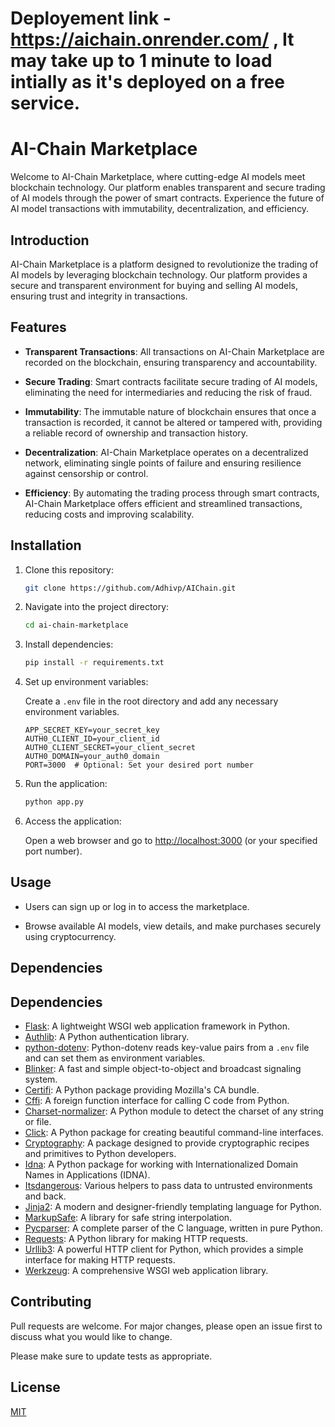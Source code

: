 # Deployement link - https://aichain.onrender.com/ , It may take up to 1 minute to load intially as it's deployed on a free service.
# AI-Chain Marketplace

Welcome to AI-Chain Marketplace, where cutting-edge AI models meet blockchain technology. Our platform enables transparent and secure trading of AI models through the power of smart contracts. Experience the future of AI model transactions with immutability, decentralization, and efficiency.

## Introduction

AI-Chain Marketplace is a platform designed to revolutionize the trading of AI models by leveraging blockchain technology. Our platform provides a secure and transparent environment for buying and selling AI models, ensuring trust and integrity in transactions.

## Features

- **Transparent Transactions**: All transactions on AI-Chain Marketplace are recorded on the blockchain, ensuring transparency and accountability.
  
- **Secure Trading**: Smart contracts facilitate secure trading of AI models, eliminating the need for intermediaries and reducing the risk of fraud.

- **Immutability**: The immutable nature of blockchain ensures that once a transaction is recorded, it cannot be altered or tampered with, providing a reliable record of ownership and transaction history.

- **Decentralization**: AI-Chain Marketplace operates on a decentralized network, eliminating single points of failure and ensuring resilience against censorship or control.

- **Efficiency**: By automating the trading process through smart contracts, AI-Chain Marketplace offers efficient and streamlined transactions, reducing costs and improving scalability.

## Installation

1. Clone this repository:

    ```bash
    git clone https://github.com/Adhivp/AIChain.git
    ```

2. Navigate into the project directory:

    ```bash
    cd ai-chain-marketplace
    ```

3. Install dependencies:

    ```bash
    pip install -r requirements.txt
    ```

4. Set up environment variables:

    Create a `.env` file in the root directory and add any necessary environment variables.

    ```plaintext
    APP_SECRET_KEY=your_secret_key
    AUTH0_CLIENT_ID=your_client_id
    AUTH0_CLIENT_SECRET=your_client_secret
    AUTH0_DOMAIN=your_auth0_domain
    PORT=3000  # Optional: Set your desired port number
    ```

5. Run the application:

    ```bash
    python app.py
    ```

6. Access the application:

    Open a web browser and go to [http://localhost:3000](http://localhost:3000) (or your specified port number).

## Usage

- Users can sign up or log in to access the marketplace.
  
- Browse available AI models, view details, and make purchases securely using cryptocurrency.

## Dependencies

## Dependencies

- [Flask](https://flask.palletsprojects.com/en/2.0.x/): A lightweight WSGI web application framework in Python.
- [Authlib](https://authlib.org/): A Python authentication library.
- [python-dotenv](https://pypi.org/project/python-dotenv/): Python-dotenv reads key-value pairs from a `.env` file and can set them as environment variables.
- [Blinker](https://pypi.org/project/blinker/): A fast and simple object-to-object and broadcast signaling system.
- [Certifi](https://pypi.org/project/certifi/): A Python package providing Mozilla's CA bundle.
- [Cffi](https://pypi.org/project/cffi/): A foreign function interface for calling C code from Python.
- [Charset-normalizer](https://pypi.org/project/charset-normalizer/): A Python module to detect the charset of any string or file.
- [Click](https://pypi.org/project/click/): A Python package for creating beautiful command-line interfaces.
- [Cryptography](https://pypi.org/project/cryptography/): A package designed to provide cryptographic recipes and primitives to Python developers.
- [Idna](https://pypi.org/project/idna/): A Python package for working with Internationalized Domain Names in Applications (IDNA).
- [Itsdangerous](https://pypi.org/project/itsdangerous/): Various helpers to pass data to untrusted environments and back.
- [Jinja2](https://pypi.org/project/Jinja2/): A modern and designer-friendly templating language for Python.
- [MarkupSafe](https://pypi.org/project/MarkupSafe/): A library for safe string interpolation.
- [Pycparser](https://pypi.org/project/pycparser/): A complete parser of the C language, written in pure Python.
- [Requests](https://pypi.org/project/requests/): A Python library for making HTTP requests.
- [Urllib3](https://pypi.org/project/urllib3/): A powerful HTTP client for Python, which provides a simple interface for making HTTP requests.
- [Werkzeug](https://pypi.org/project/Werkzeug/): A comprehensive WSGI web application library.


## Contributing

Pull requests are welcome. For major changes, please open an issue first to discuss what you would like to change.

Please make sure to update tests as appropriate.

## License

[MIT](https://choosealicense.com/licenses/mit/)

